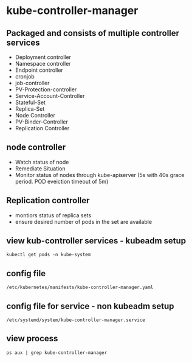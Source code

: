 # kube-controller-manager
## Packaged and consists of multiple controller services
* Deployment controller
* Namespace controller
* Endpoint controller
* cronjob
* job-controller
* PV-Protection-controller
* Service-Account-Controller
* Stateful-Set
* Replica-Set
* Node Controller
* PV-Binder-Controller
* Replication Controller

## node controller
* Watch status of node
* Remediate Situation
* Monitor status of nodes through kube-apiserver (5s with 40s grace period. POD eveiction timeout of 5m)

## Replication controller
* montiors status of replica sets
* ensure desired number of pods in the set are available

## view kub-controller services - kubeadm setup
`kubectl get pods -n kube-system`
## config file
`/etc/kubernetes/manifests/kube-controller-manager.yaml`
## config file for service - non kubeadm setup
`/etc/systemd/system/kube-controller-manager.service`
## view process
`ps aux | grep kube-controller-manager`

